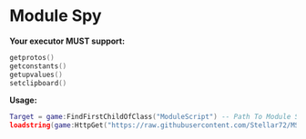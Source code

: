 <h1>Module Spy</h1>

**Your executor MUST support:**
```lua
getprotos()
getconstants()
getupvalues()
setclipboard()
```

**Usage:**
```lua
Target = game:FindFirstChildOfClass("ModuleScript") -- Path To Module Script
loadstring(game:HttpGet("https://raw.githubusercontent.com/Stellar72/MSpy/main/main.lua"))()
```
